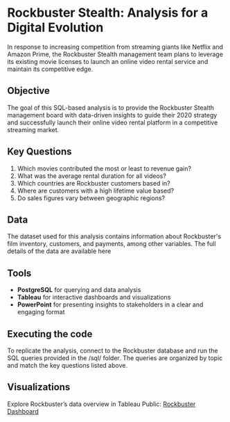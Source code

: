 # Rockbuster Stealth: Analysis for a Digital Evolution
In response to increasing competition from streaming giants like Netflix and Amazon Prime, the Rockbuster Stealth management team plans to leverage its existing movie licenses to launch an online video rental service and maintain its competitive edge.

## Objective
The goal of this SQL-based analysis is to provide the Rockbuster Stealth management board with data-driven insights to guide their 2020 strategy and successfully launch their online video rental platform in a competitive streaming market. 

## Key Questions
1. Which movies contributed the most or least to revenue gain?
2. What was the average rental duration for all videos?
3. Which countries are Rockbuster customers based in?
4. Where are customers with a high lifetime value based?
5. Do sales figures vary between geographic regions?

## Data 
The dataset used for this analysis contains information about Rockbuster's film inventory, customers, and payments, among other variables.
The full details of the data are available here

## Tools
- **PostgreSQL** for querying and data analysis
- **Tableau** for interactive dashboards and visualizations
- **PowerPoint** for presenting insights to stakeholders in a clear and engaging format

## Executing the code
To replicate the analysis, connect to the Rockbuster database and run the SQL queries provided in the /sql/ folder. The queries are organized by topic and match the key questions listed above.

## Visualizations
Explore Rockbuster’s data overview in Tableau Public: [Rockbuster Dashboard](https://public.tableau.com/views/Rockbuster_17418751054630/ROCKBUSTERDATAOVERVIEW?:language=en-US&:sid=&:redirect=auth&:display_count=n&:origin=viz_share_link)
